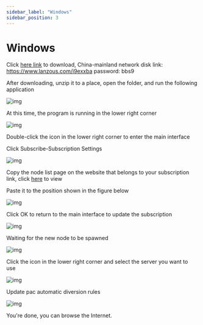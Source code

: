 ```yaml
---
sidebar_label: "Windows"
sidebar_position: 3
---
```

# Windows

Click [here link](https://panel.libcyber.xyz/clients/LibCyber-V2N.zip) to download, China-mainland network disk link: https://www.lanzous.com/i9exxba password: bbs9

After downloading, unzip it to a place, open the folder, and run the following application

![img][v2n-icon]

At this time, the program is running in the lower right corner

![img][v2n-back-icon]

Double-click the icon in the lower right corner to enter the main interface

Click Subscribe-Subscription Settings

![img][v2n-sub-setting]

Copy the node list page on the website that belongs to your subscription link, click [here](https://panel.libcyber.xyz/nodeList) to view

Paste it to the position shown in the figure below

![img][v2n-add-sub]

Click OK to return to the main interface to update the subscription

![img][v2n-update-sub]

Waiting for the new node to be spawned

![img][v2n-update-node-success]

Click the icon in the lower right corner and select the server you want to use

![img][v2n-select-node]

Update pac automatic diversion rules

![img][v2n-select-pac]

You're done, you can browse the Internet.


[v2n-icon]: https://cdn.jsdelivr.net/gh/LibCyber/docs-cdn@v1.1.1/assets/v2-windows/v2n-icon.jpg "application icon"
[v2n-back-icon]: https://cdn.jsdelivr.net/gh/LibCyber/docs-cdn@v1.1.1/assets/v2-windows/v2n-back-icon.jpg "Taskbar icon"
[v2n-sub-setting]: https://cdn.jsdelivr.net/gh/LibCyber/docs-cdn@v1.1.1/assets/v2-windows/v2n-sub-setting.jpg "Open subscription settings"
[v2n-add-sub]: https://cdn.jsdelivr.net/gh/LibCyber/docs-cdn@v1.1.1/assets/v2-windows/v2n-add-sub.jpg "Add Subscription"
[v2n-update-sub]: https://cdn.jsdelivr.net/gh/LibCyber/docs-cdn@v1.1.1/assets/v2-windows/v2n-update-sub.jpg "Update Subscription"
[v2n-update-node-success]: https://cdn.jsdelivr.net/gh/LibCyber/docs-cdn@v1.1.1/assets/v2-windows/v2n-update-node-success.jpg "Subscription is successful "
[v2n-select-node]: https://cdn.jsdelivr.net/gh/LibCyber/docs-cdn@v1.1.1/assets/v2-windows/v2n-select-node.jpg "Select Node"
[v2n-select-pac]: https://cdn.jsdelivr.net/gh/LibCyber/docs-cdn@v1.1.1/assets/v2-windows/v2n-select-pac.jpg "Update pac smart distribution rules"